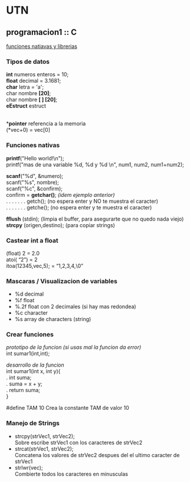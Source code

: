 # UTN

## programacion1 :: C
[funciones natiavas y librerias](http://pablin.com.ar/computer/cursos/c2/manc8.htm)

### Tipos de datos
**int** numeros enteros = 10; <br>
**float** decimal = 3.1681;  <br>
**char** letra = 'a';  <br>
char nombre **[20]**;  <br>
char nombre **[ ] [20]**;   <br>
**eEstruct** estruct  <br>  <br>

***pointer** referencia a la memoria  <br>
(*vec+0) = vec[0]   <br>    

### Funciones nativas
**printf**("Hello world!\n");  <br>
printf("mas de una variable %d, %d y %d \n", num1, num2, num1+num2);  <br>

**scanf**("%d", &numero);<br>
scanf("%s", nombre);  <br>
scanf("%c", &confirm);   <br>
confirm = **getchar()**;  *(idem ejemplo anterior)*  <br>
. . . . . . . getch(); (no espera enter y NO te muestra el caracter)  <br>
. . . . . . . getche(); (no espera enter y te muestra el caracter)  <br>

**fflush** (stdin); (limpia el buffer, para asegurarte que no quedo nada viejo)  <br>
**strcpy** (origen,destino); (para copiar strings)  <br>


### Castear int a float
(float) 2 = 2.0 <br>
atoi( “2”) = 2 <br>
itoa(12345,vec,5); = “1,2,3,4,\0”  <br>
 

### Mascaras / Visualizacion de variables
- %d      decimal
- %f      float
- %.2f    float con 2 decimales (si hay mas redondea)
- %c      character
- %s      array de characters (string)


### Crear funciones
*prototipo de la funcion (si usas mal la funcion da error)*  <br>
int sumar1(int,int);  <br>

*desarrollo de la funcion*  <br>
int sumar1(int x, int y){  <br>
.    int suma;  <br>
.    suma = x + y;  <br>
.    return suma;  <br>
}  <br>

#define TAM 10
Crea la constante TAM de valor 10

### Manejo de Strings
- strcpy(strVec1, strVec2);  <br>
  Sobre escribe strVec1 con los caracteres de strVec2 <br>
- strcat(strVec1, strVec2);  <br>
  Concatena los valores de strVec2 despues del el ultimo caracter de strVec1<br>
- strlwr(vec);  <br>
  Combierte todos los caracteres en minusculas<br>
